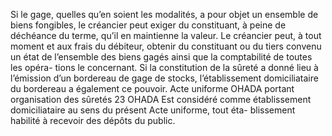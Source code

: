 Si le gage, quelles qu’en soient les modalités, a pour objet un ensemble de biens
fongibles, le créancier peut exiger du constituant, à peine de déchéance du terme, qu’il en
maintienne la valeur.
Le créancier peut, à tout moment et aux frais du débiteur, obtenir du
constituant ou du tiers convenu un état de l’ensemble des biens gagés ainsi que
la comptabilité de toutes les opéra- tions le concernant. Si la constitution de
la sûreté a donné lieu à l’émission d’un bordereau de gage de stocks,
l’établissement domiciliataire du bordereau a également ce pouvoir.
Acte uniforme OHADA portant organisation des sûretés
23
OHADA
Est considéré comme établissement domiciliataire au sens du présent Acte
uniforme, tout éta- blissement habilité à recevoir des dépôts du public.